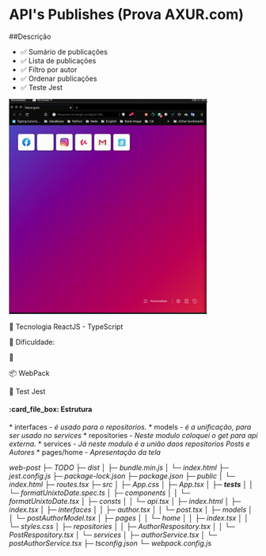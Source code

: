 # API's  Publishes (Prova AXUR.com)

##Descrição

* :white_check_mark: Sumário de publicações
* :white_check_mark: Lista de publicações
* :white_check_mark: Filtro por autor
* :white_check_mark: Ordenar publicações
* :white_check_mark: Teste Jest

<img width="400" src="__images__/app_fun.gif" />

:rocket: Tecnologia 
ReactJS - TypeScript 

:construction_worker: Dificuldade:


:green_heart:


:package: WebPack



:see_no_evil: Test Jest


<h4>
:card_file_box: Estrutura
</h4>
<p>
* interfaces - <i> é usado para o repositorios.</i>
* models - <i> é a unificação, para ser usado no services</i>
* repositories - <i> Neste modulo coloquei o get para api externa.</i>
* services - <i> Já neste modulo é a união daos repositorios Posts e  Autores</i>
* pages/home - <i> Apresentação da tela</>
</p>

web-post
├─ TODO
├─ dist
│  ├─ bundle.min.js
│  └─ index.html
├─ jest.config.js
├─ package-lock.json
├─ package.json
├─ public
│  └─ index.html
├─ routes.tsx
├─ src
│  ├─ App.css
│  ├─ App.tsx
│  ├─ __tests__
│  │  └─ formatUnixtoDate.spec.ts
│  ├─ components
│  │  └─ formatUnixtoDate.tsx
│  ├─ consts
│  │  └─ api.tsx
│  ├─ index.html
│  ├─ index.tsx
│  ├─ interfaces
│  │  ├─ author.tsx
│  │  └─ post.tsx
│  ├─ models
│  │  └─ postAuthorModel.tsx
│  ├─ pages
│  │  └─ home
│  │     ├─ index.tsx
│  │     └─ styles.css
│  ├─ repositories
│  │  ├─ AuthorRespository.tsx
│  │  └─ PostRespository.tsx
│  └─ services
│     ├─ authorService.tsx
│     └─ postAuthorService.tsx
├─ tsconfig.json
└─ webpack.config.js

```